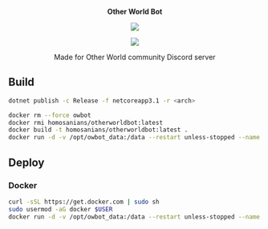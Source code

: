 <p align="center"><b>Other World Bot</b></p>

<p align="center"><img src="https://cdn.discordapp.com/avatars/733404944635527208/be9c8683a0171bd111808b0159e3c360.png?size=128"></img></p>

<p align="center"><img src="https://app.codacy.com/project/badge/Grade/37156bf972d3435baae36087497d1bb5"></img></p>

<p align="center">Made for Other World community Discord server</p>

## Build

```bash
dotnet publish -c Release -f netcoreapp3.1 -r <arch>
```

```bash
docker rm --force owbot
docker rmi homosanians/otherworldbot:latest
docker build -t homosanians/otherworldbot:latest .
docker run -d -v /opt/owbot_data:/data --restart unless-stopped --name owbot homosanians/otherworldbot:latest
```

## Deploy

### Docker

```bash
curl -sSL https://get.docker.com | sudo sh
sudo usermod -aG docker $USER
docker run -d -v /opt/owbot_data:/data --restart unless-stopped --name owbot homosanians/otherworldbot:latest
```

